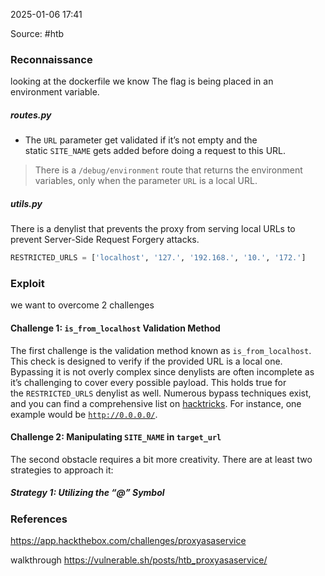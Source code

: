 
2025-01-06 17:41

Source: #htb 
### Reconnaissance

looking at the dockerfile we know The flag is being placed in an environment variable.
##### routes.py

- The `URL` parameter get validated if it’s not empty and the static `SITE_NAME` gets added before doing a request to this URL. 

> There is a `/debug/environment` route that returns the environment variables, only when the parameter `URL` is a local URL.
##### utils.py

There is a denylist that prevents the proxy from serving local URLs to prevent Server-Side Request Forgery attacks.
```python
RESTRICTED_URLS = ['localhost', '127.', '192.168.', '10.', '172.']
```
### Exploit

we want to overcome 2 challenges 
#### Challenge 1: `is_from_localhost` Validation Method

The first challenge is the validation method known as `is_from_localhost`. This check is designed to verify if the provided URL is a local one. Bypassing it is not overly complex since denylists are often incomplete as it’s challenging to cover every possible payload. This holds true for the `RESTRICTED_URLS` denylist as well. Numerous bypass techniques exist, and you can find a comprehensive list on [hacktricks](https://book.hacktricks.xyz/pentesting-web/ssrf-server-side-request-forgery/url-format-bypass). For instance, one example would be [`http://0.0.0.0/`](https://en.wikipedia.org/wiki/0.0.0.0).
#### Challenge 2: Manipulating `SITE_NAME` in `target_url`

The second obstacle requires a bit more creativity. There are at least two strategies to approach it:
##### Strategy 1: Utilizing the “@” Symbol





### References
https://app.hackthebox.com/challenges/proxyasaservice

walkthrough
https://vulnerable.sh/posts/htb_proxyasaservice/

